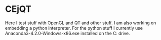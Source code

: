 # CEjQT
Here I test stuff with OpenGL and QT and other stuff. I am also working on embedding a python interpreter.
For the python stuff I currently use Anaconda3-4.2.0-Windows-x86.exe installed on the C: drive.

